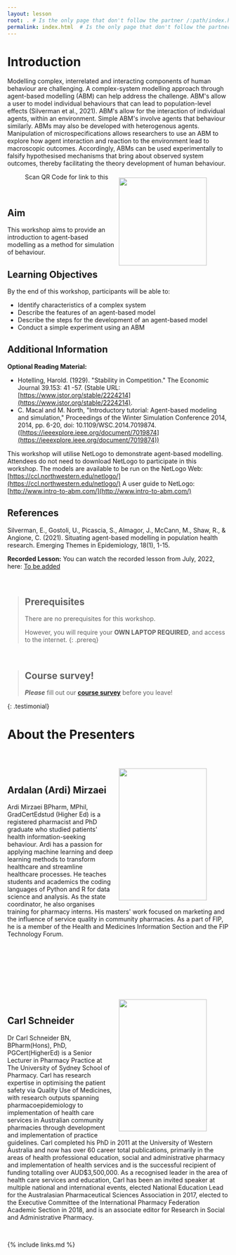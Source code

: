 ```yaml
---
layout: lesson
root: . # Is the only page that don't follow the partner /:path/index.html
permalink: index.html  # Is the only page that don't follow the partner /:path/index.html
---
```


# Introduction

Modelling complex, interrelated and interacting components of human behaviour are challenging. A complex-system modelling approach through agent-based modelling (ABM) can help address the challenge. ABM's allow a user to model individual behaviours that can lead to population-level effects (Silverman et al., 2021). ABM's allow for the interaction of individual agents, within an environment. Simple ABM's involve agents that behaviour similarly. ABMs may also be developed with heterogenous agents. Manipulation of microspecifications allows researchers to use an ABM to explore how agent interaction and reaction to the environment lead to macroscopic outcomes. Accordingly, ABMs can be used experimentally to falsify hypothesised mechanisms that bring about observed system outcomes, thereby facilitating the theory development of human behaviour.
<figure>
  <img src="{{ page.root }}/fig/website_qr_code.png" style="margin:10px;width:200px;height:200px;" align="right"/>
  <figcaption>Scan QR Code for link to this </figcaption>
</figure><br>

## Aim
This workshop aims to provide an introduction to agent-based modelling as a method for simulation of behaviour. 

## Learning Objectives
By the end of this workshop, participants will be able to:
- Identify characteristics of a complex system
- Describe the features of an agent-based model
- Describe the steps for the development of an agent-based model 
- Conduct a simple experiment using an ABM 

## Additional Information
**Optional Reading Material:**
- Hotelling, Harold. (1929). "Stability in Competition." The Economic Journal 39.153: 41 -57. (Stable URL: [https://www.jstor.org/stable/2224214](https://www.jstor.org/stable/2224214).
- C. Macal and M. North, "Introductory tutorial: Agent-based modeling and simulation," Proceedings of the Winter Simulation Conference 2014, 2014, pp. 6-20, doi: 10.1109/WSC.2014.7019874. ([https://ieeexplore.ieee.org/document/7019874](https://ieeexplore.ieee.org/document/7019874))

This workshop will utilise NetLogo to demonstrate agent-based modelling. Attendees do not need to download NetLogo to participate in this workshop. The models are available to be run on the NetLogo Web: [https://ccl.northwestern.edu/netlogo/](https://ccl.northwestern.edu/netlogo/)
A user guide to NetLogo: [http://www.intro-to-abm.com/](http://www.intro-to-abm.com/)  

## References
Silverman, E., Gostoli, U., Picascia, S., Almagor, J., McCann, M., Shaw, R., & Angione, C. (2021). Situating agent-based modelling in population health research. Emerging Themes in Epidemiology, 18(1), 1-15.


**Recorded Lesson:** You can watch the recorded lesson from July, 2022, here: [To be added](http://www.ispw2022.com.au)

<br>

> ## Prerequisites
>
> There are no prerequisites for this workshop. 
>
> However, you will require your **OWN LAPTOP REQUIRED**, and access to the internet. 
{: .prereq}

<br>

> ## Course survey!
>
> **_Please_** fill out our **[course survey](https://redcap.sydney.edu.au/surveys/?s=FJ33MYNCRR)** before you leave!
>
{: .testimonial}



# About the Presenters

<br>

<figure>
  <img src="{{ page.root }}/fig/Ardi45.jpg" style="margin:10px;width:200px;height:300px;" align="right"/>
  <!-- <figcaption> Ardi Mirzaei</figcaption> -->
</figure><br>

## Ardalan (Ardi) Mirzaei

Ardi Mirzaei BPharm, MPhil, GradCertEdstud (Higher Ed) is a registered pharmacist and PhD graduate who studied patients' health information-seeking behaviour. Ardi has a passion for applying machine learning and deep learning methods to transform healthcare and streamline healthcare processes. He teaches students and academics the coding languages of Python and R for data science and analysis. As the state coordinator, he also organises training for pharmacy interns. His masters' work focused on marketing and the influence of service quality in community pharmacies. As a part of FIP, he is a member of the Health and Medicines Information Section and the FIP Technology Forum.

<br>
<br>
<br>
<br>
<br>
<br>


<figure>
  <img src="{{ page.root }}/fig/CarlSchneider.jpg" style="margin:10px;width:200px;height:300px;" align="right"/>
  <!-- <figcaption> Dr Carl Schneider</figcaption> -->

</figure><br>

## Carl Schneider


Dr Carl Schneider BN, BPharm(Hons), PhD, PGCert(HigherEd) is a Senior Lecturer in Pharmacy Practice at The University of Sydney School of Pharmacy. Carl has research expertise in optimising the patient safety via Quality Use of Medicines, with research outputs spanning pharmacoepidemiology to implementation of health care services in Australian community pharmacies through development and implementation of practice guidelines. Carl completed his PhD in 2011 at the University of Western Australia and now has over 60 career total publications, primarily in the areas of health professional education, social and administrative pharmacy and implementation of health services and is the successful recipient of funding totalling over AUD$3,500,000. As a recognised leader in the area of health care services and education, Carl has been an invited speaker at multiple national and international events, elected National Education Lead for the Australasian Pharmaceutical Sciences Association in 2017, elected to the Executive Committee of the International Pharmacy Federation Academic Section in 2018, and is an associate editor for Research in Social and Administrative Pharmacy.



<br>


{% include links.md %}
